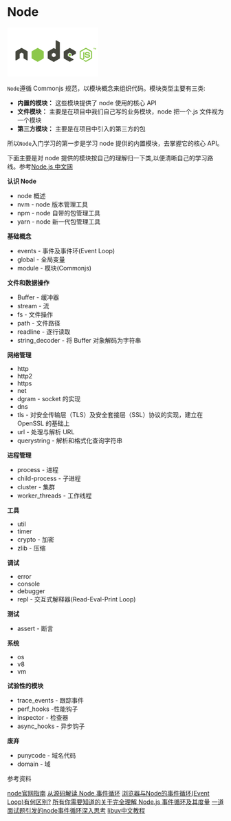 # Node

![nodejs](./img/node.png)

`Node`遵循 Commonjs 规范，以模块概念来组织代码。模块类型主要有三类:

-   **内置的模块：** 这些模块提供了 node 使用的核心 API
-   **文件模块：** 主要是在项目中我们自己写的业务模块，node 把一个.js 文件视为一个模块
-   **第三方模块：** 主要是在项目中引入的第三方的包

所以`Node`入门学习的第一步是学习 node 提供的内置模块，去掌握它的核心 API。

下面主要是对 node 提供的模块按自己的理解归一下类,以便清晰自己的学习路线。参考[Node.js 中文网](http://nodejs.cn/api/)

**认识 Node**

-   node 概述
-   nvm - node 版本管理工具
-   npm - node 自带的包管理工具
-   yarn - node 新一代包管理工具

**基础概念**

-   events - 事件及事件环(Event Loop)
-   global - 全局变量
-   module - 模块(Commonjs)

**文件和数据操作**

-   Buffer - 缓冲器
-   stream - 流
-   fs - 文件操作
-   path - 文件路径
-   readline - 逐行读取
-   string_decoder - 将 Buffer 对象解码为字符串

**网络管理**

-   http
-   http2
-   https
-   net
-   dgram - socket 的实现
-   dns
-   tls - 对安全传输层（TLS）及安全套接层（SSL）协议的实现，建立在 OpenSSL 的基础上
-   url - 处理与解析 URL
-   querystring - 解析和格式化查询字符串

**进程管理**

-   process - 进程
-   child-process - 子进程
-   cluster - 集群
-   worker_threads - 工作线程

**工具**

-   util
-   timer
-   crypto - 加密
-   zlib - 压缩


**调试**

-   error
-   console
-   debugger
-   repl - 交互式解释器(Read-Eval-Print Loop)

**测试**

-   assert - 断言

**系统**

-   os
-   v8
-   vm

**试验性的模块**

-   trace_events - 跟踪事件
-   perf_hooks -性能钩子
-   inspector - 检查器
-   async_hooks - 异步钩子

**废弃**

-   punycode - 域名代码
-   domain - 域


参考资料

[node官网指南](https://nodejs.org/zh-cn/docs/guides/)
[从源码解读 Node 事件循环](https://juejin.im/post/5d439f016fb9a06b29752d5a#heading-5)
[浏览器与Node的事件循环(Event Loop)有何区别?](https://juejin.im/post/5c337ae06fb9a049bc4cd218#heading-22)
[所有你需要知道的关于完全理解 Node.js 事件循环及其度量](https://juejin.im/post/5984816a518825265674c8f6#heading-0)
[一道面试题引发的node事件循环深入思考](https://juejin.im/post/5cf25a19f265da1bba58ec43#heading-2)
[libuv中文教程](http://luohaha.github.io/Chinese-uvbook/index.html)